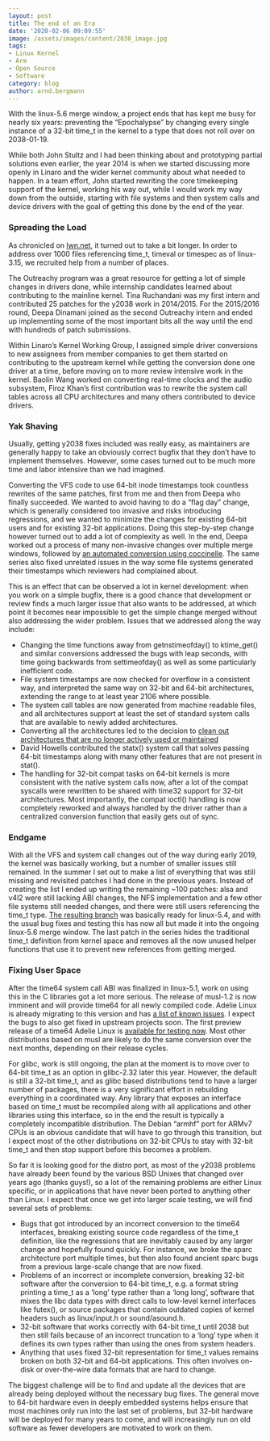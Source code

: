 ```yaml
---
layout: post
title: The end of an Era
date: '2020-02-06 09:09:55'
image: /assets/images/content/2038_image.jpg
tags:
- Linux Kernel
- Arm
- Open Source
- Software
category: blog
author: arnd.bergmann
---
```


With the linux-5.6 merge window, a project ends that has kept me busy for nearly six years: preventing the “Epochalypse” by changing every single instance of a 32-bit time_t in the kernel to a type that does not roll over on 2038-01-19.

While both John Stultz and I had been thinking about and prototyping partial solutions even earlier, the year 2014 is when we started discussing more openly in Linaro and the wider kernel community about what needed to happen. In a team effort, John started rewriting the core timekeeping support of the kernel, working his way out, while I would work my way down from the outside, starting with file systems and then system calls and device drivers with the goal of getting this done by the end of the year.

### Spreading the Load

As chronicled on [lwn.net](https://lwn.net/Kernel/Index/#Year_2038_problem), it turned out to take a bit longer. In order to address over 1000 files referencing time_t, timeval or timespec as of linux-3.15, we recruited help from a number of places.

The Outreachy program was a great resource for getting a lot of simple changes in drivers done, while internship candidates learned about contributing to the mainline kernel. Tina Ruchandani was my first intern and contributed 25 patches for the y2038 work in 2014/2015. For the 2015/2016 round, Deepa Dinamani joined as the second Outreachy intern and ended up implementing some of the most important bits all the way until the end with hundreds of patch submissions.

Within Linaro’s Kernel Working Group, I assigned simple driver conversions to new assignees from member companies to get them started on contributing to the upstream kernel while getting the conversion done one driver at a time, before moving on to more review intensive work in the kernel. Baolin Wang worked on converting real-time clocks and the audio subsystem, Firoz Khan’s first contribution was to rewrite the system call tables across all CPU architectures and many others contributed to device drivers.

### Yak Shaving

Usually, getting y2038 fixes included was really easy, as maintainers are generally happy to take an obviously correct bugfix that they don’t have to implement themselves. However, some cases turned out to be much more time and labor intensive than we had imagined.

Converting the VFS code to use 64-bit inode timestamps took countless rewrites of the same patches, first from me and then from Deepa who finally succeeded. We wanted to avoid having to do a “flag day” change, which is generally considered too invasive and risks introducing regressions, and we wanted to minimize the changes for existing 64-bit users and for existing 32-bit applications. Doing this step-by-step change however turned out to add a lot of complexity as well. In the end, Deepa worked out a process of many non-invasive changes over multiple merge windows, followed by [an automated conversion using coccinelle](https://git.kernel.org/pub/scm/linux/kernel/git/torvalds/linux.git/commit/?id=95582b0083883). The same series also fixed unrelated issues in the way some file systems generated their timestamps which reviewers had complained about.

This is an effect that can be observed a lot in kernel development: when you work on a simple bugfix, there is a good chance that development or review finds a much larger issue that also wants to be addressed, at which point it becomes near impossible to get the simple change merged without also addressing the wider problem. Issues that we addressed along the way include:

- Changing the time functions away from getnstimeofday() to ktime_get() and similar conversions addressed the bugs with leap seconds, with time going backwards from settimeofday() as well as some particularly inefficient code.
- File system timestamps are now checked for overflow in a consistent way, and interpreted the same way on 32-bit and 64-bit architectures, extending the range to at least year 2106 where possible.
- The system call tables are now generated from machine readable files, and all architectures support at least the set of standard system calls that are available to newly added architectures.
- Converting all the architectures led to the decision to [clean out architectures that are no longer actively used or maintained](https://lwn.net/Articles/748074/)
- David Howells contributed the statx() system call that solves passing 64-bit timestamps along with many other features that are not present in stat().
- The handling for 32-bit compat tasks on 64-bit kernels is more consistent with the native system calls now, after a lot of the compat syscalls were rewritten to be shared with time32 support for 32-bit architectures. Most importantly, the compat ioctl() handling is now completely reworked and always handled by the driver rather than a centralized conversion function that easily gets out of sync.

### Endgame

With all the VFS and system call changes out of the way during early 2019, the kernel was basically working, but a number of smaller issues still remained. In the summer I set out to make a list of everything that was still missing and revisited patches I had done in the previous years. Instead of creating the list I ended up writing the remaining ~100 patches: alsa and v4l2 were still lacking ABI changes, the NFS implementation and a few other file systems still needed changes, and there were still users referencing the time_t type. [The resulting branch](https://git.kernel.org/pub/scm/linux/kernel/git/arnd/playground.git/log/?h=y2038-endgame) was basically ready for linux-5.4, and with the usual bug fixes and testing this has now all but made it into the ongoing linux-5.6 merge window. The last patch in the series hides the traditional time_t definition from kernel space and removes all the now unused helper functions that use it to prevent new references from getting merged.

### Fixing User Space

After the time64 system call ABI was finalized in linux-5.1, work on using this in the C libraries got a lot more serious. The release of musl-1.2 is now imminent and will provide time64 for all newly compiled code. Adelie Linux is already migrating to this version and has [a list of known issues](https://wiki.adelielinux.org/wiki/Project:Time64). I expect the bugs to also get fixed in upstream projects soon. The first preview release of a time64 Adelie Linux is [available for testing now](https://distfiles.adelielinux.org/adelie/1.0/iso/rc1/). Most other distributions based on musl are likely to do the same conversion over the next months, depending on their release cycles.

For glibc, work is still ongoing, the plan at the moment is to move over to 64-bit time_t as an option in glibc-2.32 later this year. However, the default is still a 32-bit time_t, and as glibc based distributions tend to have a larger number of packages, there is a very significant effort in rebuilding everything in a coordinated way. Any library that exposes an interface based on time_t must be recompiled along with all applications and other libraries using this interface, so in the end the result is typically a completely incompatible distribution. The Debian “armhf” port for ARMv7 CPUs is an obvious candidate that will have to go through this transition, but I expect most of the other distributions on 32-bit CPUs to stay with 32-bit time_t and then stop support before this becomes a problem.

So far it is looking good for the distro port, as most of the y2038 problems have already been found by the various BSD Unixes that changed over years ago (thanks guys!), so a lot of the remaining problems are either Linux specific, or in applications that have never been ported to anything other than Linux. I expect that once we get into larger scale testing, we will find several sets of problems:

- Bugs that got introduced by an incorrect conversion to the time64 interfaces, breaking existing source code regardless of the time_t definition, like the regressions that are inevitably caused by any larger change and hopefully found quickly. For instance, we broke the sparc architecture port multiple times, but then also found ancient sparc bugs from a previous large-scale change that are now fixed.
- Problems of an incorrect or incomplete conversion, breaking 32-bit software after the conversion to 64-bit time_t, e.g. a format string printing a time_t as a ‘long’ type rather than a ‘long long’, software that mixes the libc data types with direct calls to low-level kernel interfaces like futex(), or source packages that contain outdated copies of kernel headers such as linux/input.h or sound/asound.h.
- 32-bit software that works correctly with 64-bit time_t until 2038 but then still fails because of an incorrect truncation to a ‘long’ type when it defines its own types rather than using the ones from system headers.
- Anything that uses fixed 32-bit representation for time_t values remains broken on both 32-bit and 64-bit applications. This often involves on-disk or over-the-wire data formats that are hard to change.

The biggest challenge will be to find and update all the devices that are already being deployed without the necessary bug fixes. The general move to 64-bit hardware even in deeply embedded systems helps ensure that most machines only run into the last set of problems, but 32-bit hardware will be deployed for many years to come, and will increasingly run on old software as fewer developers are motivated to work on them.
